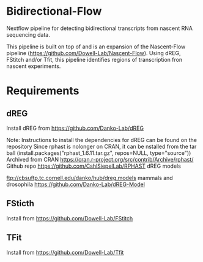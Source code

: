 # Bidirectional-Flow
Nextflow pipeline for detecting bidirectional transcripts from nascent RNA sequencing data.

This pipeline is built on top of and is an expansion of the Nascent-Flow pipeline (https://github.com/Dowell-Lab/Nascent-Flow). Using dREG, FStitch and/or Tfit, this pipeline identifies regions of transcription fron nascent experiments.

# Requirements
## dREG
Install dREG from https://github.com/Danko-Lab/dREG

Note: Instructions to install the dependencies for dREG can be found on the repository
Since rphast is nolonger on CRAN, it can be nstalled from the tar ball (install.packages("rphast_1.6.11.tar.gz", repos=NULL, type="source"))
Archived from CRAN https://cran.r-project.org/src/contrib/Archive/rphast/
Github repo https://github.com/CshlSiepelLab/RPHAST
dREG models

ftp://cbsuftp.tc.cornell.edu/danko/hub/dreg.models
mammals and drosophila https://github.com/Danko-Lab/dREG-Model
## FSticth
Install from https://github.com/Dowell-Lab/FStitch
## TFit
Install from https://github.com/Dowell-Lab/Tfit
